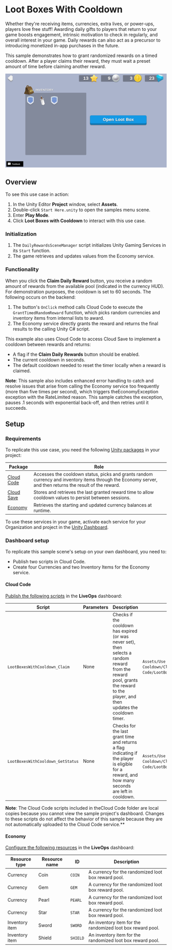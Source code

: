 # Loot Boxes With Cooldown

Whether they're receiving items, currencies, extra lives, or power-ups, players love free stuff! Awarding daily gifts to players that return to your game boosts engagement, intrinsic motivation to check in regularly, and overall interest in your game. Daily rewards can also act as a precursor to introducing monetized in-app purchases in the future.

This sample demonstrates how to grant randomized rewards on a timed cooldown. After a player claims their reward, they must wait a preset amount of time before claiming another reward.

![Loot Boxes With Cooldown scene](Documentation~/Loot_Boxes_With_Cooldown_Scene.png)

## Overview

To see this use case in action:
1. In the Unity Editor **Project** window, select **Assets**.
2. Double-click `Start Here.unity` to open the samples menu scene.
3. Enter **Play Mode**.
4. Click **Loot Boxes with Cooldown** to interact with this use case.

### Initialization

1. The `DailyRewardsSceneManager` script initializes Unity Gaming Services in its `Start` function.
2. The game retrieves and updates values from the Economy service.

### Functionality

When you click the **Claim Daily Reward** button, you receive a random amount of rewards from the available pool (indicated in the currency HUD). For demonstration purposes, the cooldown is set to 60 seconds. The following occurs on the backend:
1. The button's `OnClick` method calls Cloud Code to execute the `GrantTimedRandomReward` function, which picks random currencies and inventory items from internal lists to award.
2. The Economy service directly grants the reward and returns the final results to the calling Unity C# script.

This example also uses Cloud Code to access Cloud Save to implement a cooldown between rewards and returns:
- A flag if the **Claim Daily Rewards** button should be enabled.
- The current cooldown in seconds.
- The default cooldown needed to reset the timer locally when a reward is claimed.

**Note**: This sample also includes enhanced error handling to catch and resolve issues that arise from calling the Economy service too frequently (more than five times per second), which triggers theEconomyException exception with the RateLimited reason. This sample catches the exception, pauses .1 seconds with exponential back-off, and then retries until it succeeds.

## Setup

### Requirements

To replicate this use case, you need the following [Unity packages](https://docs.unity3d.com/Manual/Packages.html) in your project:

| **Package**                                                                           | **Role**                                                                                                                                                   |
|---------------------------------------------------------------------------------------|------------------------------------------------------------------------------------------------------------------------------------------------------------|
| [Cloud Code](https://docs.unity.com/cloud-code/implementation.html#SDK_installation)  | Accesses the cooldown status, picks and grants random currency and inventory items through the Economy server, and then returns the result of the reward.  |
| [Cloud Save](https://docs.unity.com/cloud-save/implementation.html#SDK-installation)  | Stores and retrieves the last granted reward time to allow cooldown values to persist between sessions.                                                    |
| [Economy](https://docs.unity.com/economy/SDK-installation.html)                       | Retrieves the starting and updated currency balances at runtime.                                                                                           |
To use these services in your game, activate each service for your Organization and project in the [Unity Dashboard](https://dashboard.unity3d.com/).


### Dashboard setup

To replicate this sample scene's setup on your own dashboard, you need to:
- Publish two scripts in Cloud Code.
- Create four Currencies and two Inventory Items for the Economy service.


#### Cloud Code

[Publish the following scripts](https://docs.unity.com/cloud-code/implementation.html#Writing_your_first_script) in the **LiveOps** dashboard:

| **Script**                         | **Parameters** | **Description**                                                                                                                                                                  | **Location in project**                                                                          |
|------------------------------------|----------------|----------------------------------------------------------------------------------------------------------------------------------------------------------------------------------|--------------------------------------------------------------------------------------------------|
| `LootBoxesWithCooldown_Claim`      | None           | Checks if the cooldown has expired (or was never set), then selects a random reward from the reward pool, grants the reward to the player, and then updates the cooldown timer.  | `Assets/Use Case Samples/Loot Boxes With Cooldown/Cloud Code/LootBoxesWithCooldown_Claim.js`     |
| `LootBoxesWithCooldown_GetStatus`  | None           | Checks for the last grant time and returns a flag indicating if the player is eligible for a reward, and how many seconds are left in cooldown.                                  | `Assets/Use Case Samples/Loot Boxes With Cooldown/Cloud Code/LootBoxesWithCooldown_GetStatus.js` |
**Note**: The Cloud Code scripts included in theCloud Code folder are local copies because you cannot view the sample project's dashboard. Changes to these scripts do not affect the behavior of this sample because they are not automatically uploaded to the Cloud Code service.**


#### Economy

[Configure the following resources](https://docs.unity.com/economy/) in the **LiveOps** dashboard:

| **Resource type** | **Resource name** | **ID**     | **Description**                                             |
|-------------------|-------------------|------------|-------------------------------------------------------------|
| Currency          | Coin              | `COIN`     | A currency for the randomized loot box reward pool.         |
| Currency          | Gem               | `GEM`      | A currency for the randomized loot box reward pool.         |
| Currency          | Pearl             | `PEARL`    | A currency for the randomized loot box reward pool.         |
| Currency          | Star              | `STAR`     | A currency for the randomized loot box reward pool.         |
| Inventory item    | Sword             | `SWORD`    | An inventory item for the randomized loot box reward pool.  |
| Inventory item    | Shield            | `SHIELD`   | An inventory item for the randomized loot box reward pool.  |
